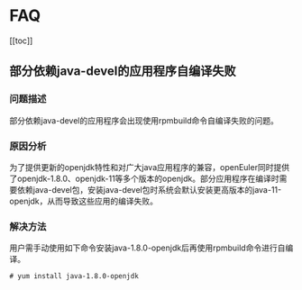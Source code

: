 # FAQ

[[toc]]

## 部分依赖java-devel的应用程序自编译失败  

### 问题描述  

部分依赖java-devel的应用程序会出现使用rpmbuild命令自编译失败的问题。 

### 原因分析  

为了提供更新的openjdk特性和对广大java应用程序的兼容，openEuler同时提供了openjdk-1.8.0、openjdk-11等多个版本的openjdk。部分应用程序在编译时需要依赖java-devel包，安装java-devel包时系统会默认安装更高版本的java-11-openjdk，从而导致这些应用的编译失败。  

### 解决方法

用户需手动使用如下命令安装java-1.8.0-openjdk后再使用rpmbuild命令进行自编译。  

```
# yum install java-1.8.0-openjdk   

```   
